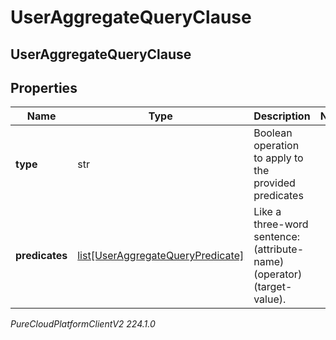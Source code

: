 # UserAggregateQueryClause

## UserAggregateQueryClause

## Properties

|Name | Type | Description | Notes|
|------------ | ------------- | ------------- | -------------|
| **type** | str | Boolean operation to apply to the provided predicates | |
| **predicates** | [list[UserAggregateQueryPredicate]](UserAggregateQueryPredicate) | Like a three-word sentence: (attribute-name) (operator) (target-value). | |



_PureCloudPlatformClientV2 224.1.0_
